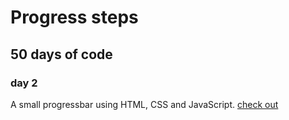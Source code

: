 # Progress steps
## 50 days of code 
### day 2

A small progressbar using HTML, CSS and JavaScript. 
[check out](https://shankersalil007.github.io/Progress-steps-50-days-of-code-d2/)
